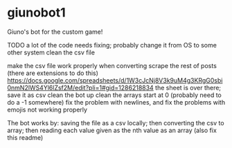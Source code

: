 # giunobot1
Giuno's bot for the custom game!


TODO
a lot of the code needs fixing; probably change it from OS to some other system
clean the csv file
    
    
make the csv file work properly when converting
scrape the rest of posts (there are extensions to do this)
  https://docs.google.com/spreadsheets/d/1W3cJcNj8V3k9uM4g3KRgG0sbi0nmN2lWS4Yl6lZsf2M/edit?pli=1#gid=1286218834
  the sheet is over there; save it as csv 
  clean the bot up
   clean the arrays start at 0 (probably need to do a -1 somewhere)
   fix the problem with newlines, and fix the problems with emojis not working properly
   
  The bot works by:
   saving the file as a csv locally; then converting the csv to array; then reading each value given as the nth value as an array
 (also fix this readme)
